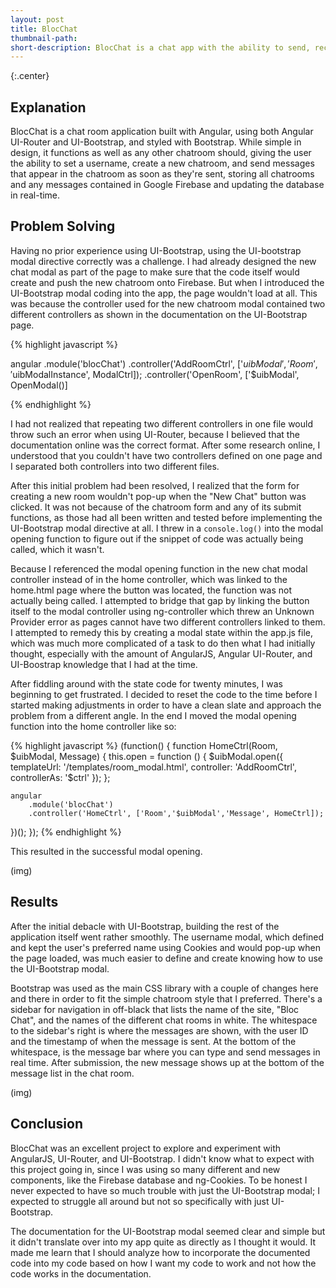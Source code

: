 ```yaml
---
layout: post
title: BlocChat
thumbnail-path:
short-description: BlocChat is a chat app with the ability to send, receive and view messages in real time.
---
```


{:.center}

## Explanation

BlocChat is a chat room application built with Angular, using both Angular UI-Router and UI-Bootstrap, and styled with Bootstrap. While simple in design, it functions as well as any other chatroom should, giving the user the ability to set a username, create a new chatroom, and send messages that appear in the chatroom as soon as they're sent, storing all chatrooms and any messages contained in Google Firebase and updating the database in real-time.

## Problem Solving

Having no prior experience using UI-Bootstrap, using the UI-bootstrap modal directive correctly was a challenge. I had already designed the new chat modal as part of the page to make sure that the code itself would create and push the new chatroom onto Firebase. But when I introduced the UI-Bootstrap modal coding into the app, the page wouldn't load at all. This was because the controller used for the new chatroom modal contained two different controllers as shown in the documentation on the UI-Bootstrap page.

{% highlight javascript %}

  angular
    .module('blocChat')
    .controller('AddRoomCtrl', ['$uibModal', 'Room', '$uibModalInstance', ModalCtrl]);
    .controller('OpenRoom', ['$uibModal', OpenModal()]

{% endhighlight %}

I had not realized that repeating two different controllers in one file would throw such an error when using UI-Router, because I believed that the documentation online was the correct format. After some research online, I understood that you couldn't have two controllers defined on one page and I separated both controllers into two different files.

After this initial problem had been resolved, I realized that the form for creating a new room wouldn't pop-up when the "New Chat" button was clicked. It was not because of the chatroom form and any of its submit functions, as those had all been written and tested before implementing the UI-Bootstrap modal directive at all. I threw in a `console.log()` into the modal opening function to figure out if the snippet of code was actually being called, which it wasn't.

Because I referenced the modal opening function in the new chat modal controller instead of in the home controller, which was linked to the home.html page where the button was located, the function was not actually being called. I attempted to bridge that gap by linking the button itself to the modal controller using ng-controller which threw an Unknown Provider error as pages cannot have two different controllers linked to them. I attempted to remedy this by creating a modal state within the app.js file, which was much more complicated of a task to do then what I had initially thought, especially with the amount of AngularJS, Angular UI-Router, and UI-Boostrap knowledge that I had at the time.

After fiddling around with the state code for twenty minutes, I was beginning to get frustrated. I decided to reset the code to the time before I started making adjustments in order to have a clean slate and approach the problem from a different angle.
In the end I moved the modal opening function into the home controller like so:

{% highlight javascript %}
(function() {
    function HomeCtrl(Room, $uibModal, Message) {
      this.open = function () {
        $uibModal.open({
          templateUrl: '/templates/room_modal.html',
          controller: 'AddRoomCtrl',
          controllerAs: '$ctrl'
        });
      };

    angular
        .module('blocChat')
        .controller('HomeCtrl', ['Room','$uibModal','Message', HomeCtrl]);
})();
});
{% endhighlight %}

This resulted in the successful modal opening.

(img)

## Results

After the initial debacle with UI-Bootstrap, building the rest of the application itself went rather smoothly. The username modal, which defined and kept the user's preferred name using Cookies and would pop-up when the page loaded, was much easier to define and create knowing how to use the UI-Bootstrap modal.

Bootstrap was used as the main CSS library with a couple of changes here and there in order to fit the simple chatroom style that I preferred. There's a sidebar for navigation in off-black that lists the name of the site, "Bloc Chat", and the names of the different chat rooms in white. The whitespace to the sidebar's right is where the messages are shown, with the user ID and the timestamp of when the message is sent. At the bottom of the whitespace, is the message bar where you can type and send messages in real time. After submission, the new message shows up at the bottom of the message list in the chat room.

(img)

## Conclusion

BlocChat was an excellent project to explore and experiment with AngularJS, UI-Router, and UI-Bootstrap. I didn't know what to expect with this project going in, since I was using so many different and new components, like the Firebase database and ng-Cookies. To be honest I never expected to have so much trouble with just the UI-Bootstrap modal; I expected to struggle all around but not so specifically with just UI-Bootstrap.

The documentation for the UI-Bootstrap modal seemed clear and simple but it didn't translate over into my app quite as directly as I thought it would. It made me learn that I should analyze how to incorporate the documented code into my code based on how I want my code to work and not how the code works in the documentation.
